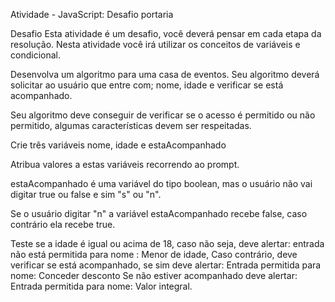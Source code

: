 Atividade - JavaScript: Desafio portaria

Desafio
Esta atividade é um desafio, você deverá pensar em cada etapa da resolução.
Nesta atividade você irá utilizar os conceitos de variáveis e condicional.

Desenvolva um algoritmo para uma casa de eventos. Seu algoritmo deverá solicitar ao usuário que entre com; nome, idade e verificar se está acompanhado.

Seu algoritmo deve conseguir de verificar se o acesso é permitido ou não permitido, algumas características devem ser respeitadas.

Crie três variáveis nome, idade e estaAcompanhado

Atribua valores a estas variáveis recorrendo ao prompt.

estaAcompanhado é uma variável do tipo boolean, mas o usuário não vai digitar true ou false e sim "s" ou "n".

Se o usuário digitar "n" a variável estaAcompanhado recebe false, caso contrário ela recebe true.

Teste se a idade é igual ou acima de 18, caso não seja, deve alertar:
entrada não está permitida para nome : Menor de idade,
Caso contrário, deve verificar se está acompanhado, se sim deve alertar:
Entrada permitida para nome: Conceder desconto
Se não estiver acompanhado deve alertar:
Entrada permitida para nome: Valor integral.
